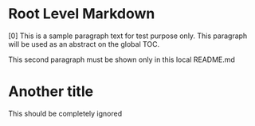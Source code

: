 # Root Level Markdown

[0] This is a sample paragraph text for test purpose only. This paragraph will be used as an abstract on the global TOC.

This second paragraph must be shown only in this local README.md

# Another title

This should be completely ignored
